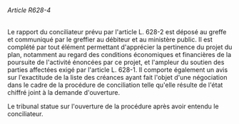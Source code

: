 ###### Article R628-4

Le rapport du conciliateur prévu par l'article L. 628-2 est déposé au greffe et communiqué par le greffier au débiteur et au ministère public. Il est complété par tout élément permettant d'apprécier la pertinence du projet du plan, notamment au regard des conditions économiques et financières de la poursuite de l'activité énoncées par ce projet, et l'ampleur du soutien des parties affectées exigé par l'article L. 628-1. Il comporte également un avis sur l'exactitude de la liste des créances ayant fait l'objet d'une négociation dans le cadre de la procédure de conciliation telle qu'elle résulte de l'état chiffré joint à la demande d'ouverture.

Le tribunal statue sur l'ouverture de la procédure après avoir entendu le conciliateur.


